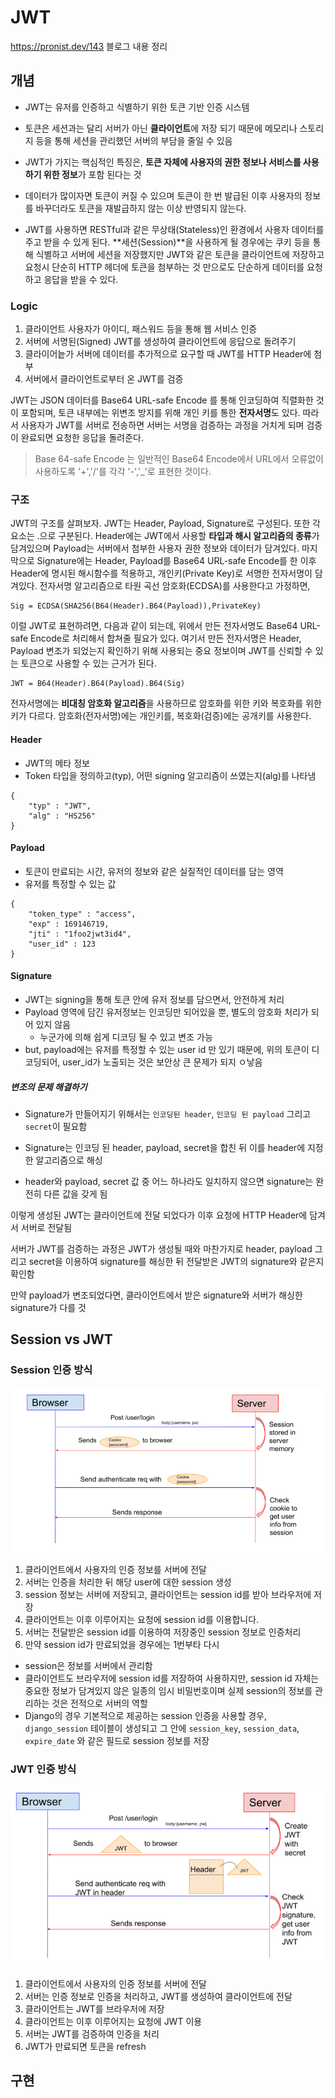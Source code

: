 # JWT

https://pronist.dev/143 블로그 내용 정리 

## 개념

- JWT는 유저를 인증하고 식별하기 위한 토큰 기반 인증 시스템
- 토큰은 세션과는 달리 서버가 아닌 **클라이언트**에 저장 되기 때문에 메모리나 스토리지 등을 통해 세션을 관리했던 서버의 부담을 줄일 수 있음 
- JWT가 가지는 핵심적인 특징은, **토큰 자체에 사용자의 권한 정보나 서비스를 사용하기 위한 정보**가 포함 된다는 것
- 데이터가 많이자면 토큰이 커질 수 있으며 토큰이 한 번 발급된 이후 사용자의 정보를 바꾸더라도 토큰을 재발급하지 않는 이상 반영되지 않는다. 



- JWT를 사용하면 RESTful과 같은 무상태(Stateless)인 환경에서 사용자 데이터를 주고 받을 수 있게 된다. **세션(Session)**을 사용하게 될 경우에는 쿠키 등을 통해 식별하고 서버에 세션을 저장했지만 JWT와 같은 토큰을 클라이언트에 저장하고 요청시 단순히 HTTP 헤더에 토큰을 첨부하는 것 만으로도 단순하게 데이터를 요청하고 응답을 받을 수 있다.



### Logic

1. 클라이언트 사용자가 아이디, 패스워드 등을 통해 웹 서비스 인증 
2. 서버에 서명된(Signed) JWT를 생성하여 클라이언트에 응답으로 돌려주기
3. 클라이어늩가 서버에 데이터를 추가적으로 요구할 때 JWT를 HTTP Header에 첨부
4. 서버에서 클라이언트로부터 온 JWT를 검증 



JWT는 JSON 데이터를 Base64 URL-safe Encode 를 통해 인코딩하여 직렬화한 것이 포함되며, 토큰 내부에는 위변조 방지를 위해 개인 키를 통한 **전자서명**도 있다. 따라서 사용자가 JWT를 서버로 전송하면 서버는 서명을 검증하는 과정을 거치게 되며 검증이 완료되면 요청한 응답을 돌려준다.

> Base 64-safe Encode 는 일반적인 Base64 Encode에서 URL에서 오류없이 사용하도록 '+','/'를 각각 '-','_'로 표현한 것이다.



### 구조 

JWT의 구조를 살펴보자. JWT는 Header, Payload, Signature로 구성된다. 또한 각 요소는 .으로 구분된다. Header에는 JWT에서 사용할 **타입과 해시 알고리즘의 종류**가 담겨있으며 Payload는 서버에서 첨부한 사용자 권한 정보와 데이터가 담겨있다. 마지막으로 Signature에는 Header, Payload를 Base64 URL-safe Encode를 한 이후 Header에 명시된 해시함수를 적용하고, 개인키(Private Key)로 서명한 전자서명이 담겨있다. 전자서명 알고리즘으로 타원 곡선 암호화(ECDSA)를 사용한다고 가정하면, 

```
Sig = ECDSA(SHA256(B64(Header).B64(Payload)),PrivateKey)
```

이럴 JWT로 표현하려면, 다음과 같이 되는데, 위에서 만든 전자서명도 Base64 URL-safe Encode로 처리해서 합쳐줄 필요가 있다. 여기서 만든 전자서명은 Header, Payload 변조가 되었는지 확인하기 위해 사용되는 중요 정보이며 JWT를 신뢰할 수 있는 토큰으로 사용할 수 있는 근거가 된다. 

```
JWT = B64(Header).B64(Payload).B64(Sig)
```

전자서명에는 **비대칭 암호화 알고리즘**을 사용하므로 암호화를 위한 키와 복호화를 위한 키가 다르다. 암호화(전자서명)에는 개인키를, 복호화(검증)에는 공개키를 사용한다.

#### Header

- JWT의 메타 정보
- Token 타입을 정의하고(typ), 어떤 signing 알고리즘이 쓰였는지(alg)를 나타냄

```
{
	"typ" : "JWT",
	"alg" : "HS256"
}
```

#### Payload

- 토큰이 만료되는 시간, 유저의 정보와 같은 실질적인 데이터를 담는 영역
- 유저를 특정할 수 있는 값

```
{
	"token_type" : "access", 
	"exp" : 169146719,
	"jti" : "1foo2jwt3id4",
	"user_id" : 123
}
```

#### Signature

- JWT는 signing을 통해 토큰 안에 유저 정보를 담으면서, 안전하게 처리
- Payload 영역에 담긴 유저정보는 인코딩만 되어있을 뿐, 별도의 암호화 처리가 되어 있지 않음
    - 누군가에 의해 쉽게 디코딩 될 수 있고 변조 가능 
- but, payload에는 유저를 특정할 수 있는 user id 만 있기 때문에, 위의 토큰이 디코딩되어, user_id가 노출되는 것은 보안상 큰 문제가 되지 ㅇ낳음 



##### 변조의 문제 해결하기

- Signature가 만들어지기 위해서는 `인코딩된 header`, `인코딩 된 payload` 그리고 `secret`이 필요함 

- Signature는 인코딩 된 header, payload, secret을 합친 뒤 이를 header에 지정한 알고리즘으로 해싱
- header와 payload, secret 값 중 어느 하나라도 일치하지 않으면 signature는 완전히 다른 값을 갖게 됨 



이렇게 생성된 JWT는 클라이언트에 전달 되었다가 이후 요청에 HTTP Header에 담겨서 서버로 전달됨 

서버가 JWT를 검증하는 과정은 JWT가 생성될 때와 마찬가지로 header, payload 그리고 secret을 이용하여 signature를 해싱한 뒤 전달받은 JWT의 signature와 같은지 확인함 

만약 payload가 변조되었다면, 클라이언트에서 받은 signature와 서버가 해싱한 signature가 다를 것 



## Session  vs JWT 

### Session 인증 방식

![image-20221024101941546](JWT.assets/image-20221024101941546.png)

1. 클라이언트에서 사용자의 인증 정보를 서버에 전달
2. 서버는 인증을 처리한 뒤 해당 user에 대한 session 생성
3. session 정보는 서버에 저장되고, 클라이언트는 session id를 받아 브라우저에 저장
4. 클라이언트는 이후 이루어지는 요청에 session id를 이용합니다.
5. 서버는 전달받은 session id를 이용하여 저장중인 session 정보로 인증처리
6. 만약 session id가 만료되었을 경우에는 1번부타 다시 

- session은 정보를 서버에서 관리함 
- 클라이언트도 브라우저에 session id를 저장하여 사용하지만, session id 자체는 중요한 정보가 담겨있지 않은 일종의 임시 비밀번호이며 실제 session의 정보를 관리하는 것은 전적으로 서버의 역할 
- Django의 경우 기본적으로 제공하는 session 인증을 사용할 경우, `django_session` 테이블이 생성되고 그 안에 `session_key`, `session_data`, `expire_date` 와 같은 필드로 session 정보를 저장 

### JWT 인증 방식 

![image-20221024102530376](JWT.assets/image-20221024102530376.png)

1. 클라이언트에서 사용자의 인증 정보를 서버에 전달
2. 서버는 인증 정보로 인증을 처리하고, JWT를 생성하여 클라이언트에 전달
3. 클라이언트는 JWT를 브라우저에 저장
4. 클라이언트는 이후 이루어지는 요청에 JWT 이용
5. 서버는 JWT를 검증하여 인증을 처리
6. JWT가 만료되면 토큰을 refresh 

## 구현 



